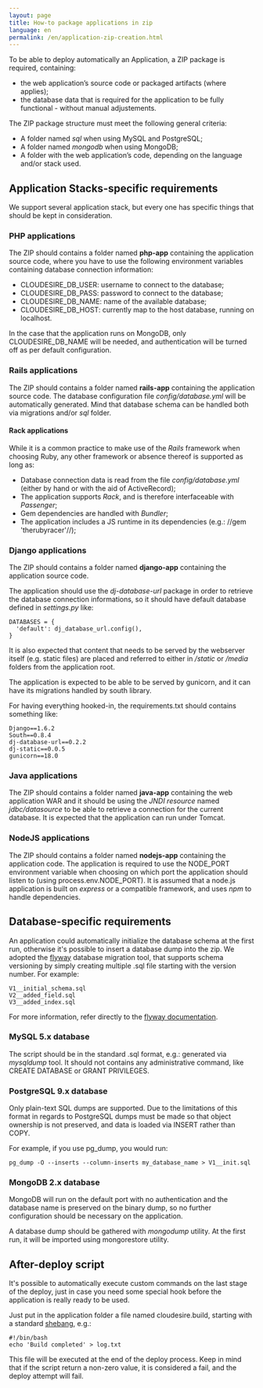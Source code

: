 ```yaml
---
layout: page
title: How-to package applications in zip
language: en
permalink: /en/application-zip-creation.html
---
```


To be able to deploy automatically an Application, a ZIP package is required, containing:

  * the web application’s source code or packaged artifacts (where applies);
  * the database data that is required for the application to be fully functional - without manual adjustements.

The ZIP package structure must meet the following general criteria:

  * A folder named *sql* when using MySQL and PostgreSQL;
  * A folder named *mongodb* when using MongoDB;
  * A folder with the web application’s code, depending on the language and/or stack used.

## Application Stacks-specific requirements

We support several application stack, but every one has specific things that should be kept in consideration.

### PHP applications

The ZIP should contains a folder named **php-app** containing the application source code, where you have to use the following environment variables containing database connection information:

  * CLOUDESIRE_DB_USER: username to connect to the database;
  * CLOUDESIRE_DB_PASS: password to connect to the database;
  * CLOUDESIRE_DB_NAME: name of the available database;
  * CLOUDESIRE_DB_HOST: currently map to the host database, running on localhost.

In the case that the application runs on MongoDB, only CLOUDESIRE_DB_NAME will be needed, and authentication will be turned off as per default configuration.

### Rails applications

The ZIP should contains a folder named **rails-app** containing the application source code. The database configuration file *config/database.yml* will be automatically generated. Mind that database schema can be handled both via migrations and/or *sql* folder.

#### Rack applications

While it is a common practice to make use of the *Rails* framework when choosing Ruby, any other framework  or absence thereof is supported as long as:

* Database connection data is read from the file *config/database.yml*
 (either by hand or with the aid of ActiveRecord);
* The application supports *Rack*, and is therefore interfaceable with *Passenger*;
* Gem dependencies are handled with *Bundler*;
* The application includes a JS runtime in its dependencies (e.g.: //gem 'therubyracer'//);

### Django applications

The ZIP should contains a folder named **django-app** containing the application source code.

The application should use the *dj-database-url* package in order to retrieve the database connection informations, so it should have default database defined in *settings.py* like:

```
DATABASES = {
  'default': dj_database_url.config(),
}
```

It is also expected that content that needs to be served by the webserver itself (e.g. static files) are placed and referred to either in */static* or */media*
 folders from the application root.

The application is expected to be able to be served by gunicorn, and it can have its migrations handled by south library.

For having everything hooked-in, the requirements.txt should contains something like:

```
Django==1.6.2
South==0.8.4
dj-database-url==0.2.2
dj-static==0.0.5
gunicorn==18.0
```

### Java applications

The ZIP should contains a folder named **java-app** containing the web application WAR and it should be using the *JNDI resource* named *jdbc/datasource* to be able to retrieve a connection for the current database. It is expected that the application can run under Tomcat.

### NodeJS applications

The ZIP should contains a folder named **nodejs-app** containing the application code. The application is required to use the NODE_PORT environment variable when choosing on which port the application should listen to (using process.env.NODE_PORT). It is assumed that a node.js application is built on *express* or a compatible framework, and uses *npm* to handle dependencies.

## Database-specific requirements

An application could automatically initialize the database schema at the first run, otherwise it's possible to insert a database dump into the zip.
We adopted the [flyway](http://flywaydb.org/) database migration tool, that supports schema versioning by simply creating multiple .sql file starting with the version number. For example:

```
V1__initial_schema.sql
V2__added_field.sql
V3__added_index.sql
```

For more information, refer directly to the [flyway documentation](http://flywaydb.org/documentation/migration/sql.html).

### MySQL 5.x database

The script should be in the standard .sql format, e.g.: generated via *mysqldump* tool. It should not contains any administrative command, like CREATE DATABASE or GRANT PRIVILEGES.

### PostgreSQL 9.x database

Only plain-text SQL dumps are supported. Due to the limitations of this format in regards to PostgreSQL dumps must be made so that object ownership is not preserved, and data is loaded via INSERT rather than COPY.

For example, if you use pg_dump, you would run:

```
pg_dump -O --inserts --column-inserts my_database_name > V1__init.sql
```

### MongoDB 2.x database

MongoDB will run on the default port with no authentication and the database name is preserved on the binary dump, so no further configuration should be necessary on the application.

A database dump should be gathered with *mongodump* utility. At the first run, it will be imported using mongorestore utility.

## After-deploy script

It's possible to automatically execute custom commands on the last stage of the deploy, just in case you need some special hook before the application is really ready to be used.

Just put in the application folder a file named cloudesire.build, starting with a standard [shebang](http://en.wikipedia.org/wiki/Shebang_(Unix)), e.g.:

```
#!/bin/bash
echo 'Build completed' > log.txt
```

This file will be executed at the end of the deploy process. Keep in mind that if the script return a non-zero value, it is considered a fail, and the deploy attempt will fail.
